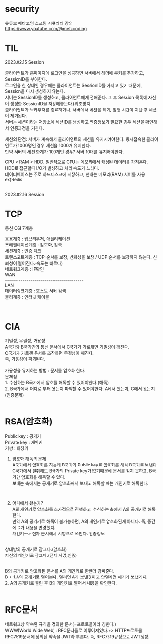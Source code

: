# security

유튜브 메타코딩 스프링 시큐리티 강의 <br/>
https://www.youtube.com/@metacoding

<h1>TIL</h1>

2023.02.15 Session<br/>
<br/>
클라이언트가 홈페이지에 로그인을 성공하면 서버에서 헤더에 쿠키를 추가하고, SessionID를 부여한다. <br/>
로그인을 한 상태인 경우에는 클라이언트는 SessionID를 가지고 있기 때문에, Session을 다시 생성하지 않는다.<br/>
서버는 SessionID를 생성하고, 클라이언트에게 전해준다. 그 후 Session 목록에 자신이 생성한 SessionID을 저장해놓는다.(위조방지)<br/>
클라이언트가 브라우저를 종료하거나, 서버에서 세션을 제거, 일정 시간이 지난 후 세션이 제거된다. <br/>
서버는 세션이라는 저장소에 세션ID를 생성하고 인증정보가 필요한 경우 세션을 확인해서 인증과정을 거친다.<br/>
<br/>
세션의 단점: 서버가 계속해서 클라이언트의 세션을 유지시켜야한다. 동시접속한 클라이언트가 1000명인 경우 세션을 1000개 유지한다. <br/>
만약 서버의 세션 한계가 100개인 경우? 서버 10대를 유지해야한다. <br/>

CPU > RAM > HDD. 일반적으로 CPU는 메모리에서 캐싱된 데이터를 가져온다. HDD로 접근할때 I/O가 발생하고 처리 속도가 느리다.<br/>
데이터베이스는 주로 하드디스크에 저장하고, 현재는 메모리(RAM) 서버를 사용 ex)Redis <br/>
<br/>

2023.02.16 Session<br/>
<h1>TCP</h1>
통신 OSI 7계층<br/>

응용계층 : 웹브라우저, 애플리케이션<br/>
프레젠테이션계층 : 암호화, 압축<br/>
세션계층 : 인증 체크<br/>
트랜스포트계층 : TCP-순서를 보장, 신뢰성을 보장 / UDP-순서를 보장하지 않는다. 신뢰성이 떨어진다.(속도는 빠르다)<br/>
네트워크계층 : IP확인<br/>
WAN<br/>
----------------------------------------<br/>
LAN<br/>
데이터링크계층 : 호스트 서버 검색<br/>
물리계층 : 인터넷 케이블<br/>

<br/>

<h1>CIA</h1>
기밀성, 무결성, 가용성<br/>
A국가와 B국가간의 통신 문서에서 C국가가 가로채면 기밀성이 깨진다.  <br/>
C국가가 가로챈 문서를 조작하면 무결성이 깨진다. <br/>
즉, 가용성이 파괴된다.<br/>
<br/>
가용성을 유지하는 방법 : 문서를 암호화 한다. <br/>
문제점 <br/>
1. 수신하는 B국가에서 암호를 해독할 수 있어야한다.(해독)<br/>
2. B국가에서 어디로 부터 왔는지 파악할 수 있어야한다. A에서 왔는지, C에서 왔는지 (인증문제)<br/>
<br/>
<h1>RSA(암호화)</h1>
Public key : 공개키  <br/>
Private key : 개인키 <br/>
키쌍 : 대칭키 <br/>

1. 암호화 해독의 문제 <br/>
A국가에서 암호화를 하는데 B국가의 Public key로 암호화를 해서 B국가로 보낸다. <br/>
C국가에서 탈취해도 B국가의 Private key가 없기때문에 문서를 읽지 못하고, B국가만 암호화를 해독할 수 있다.<br/>
보내는 측에서는 공개키로 암호화해서 보내고 해독할 때는 개인키로 해독한다.<br/>

<br/>

2. 어디에서 왔는가? <br/>
A의 개인키로 암호화를 추가적으로 진행하고, 수신하는 측에서 A의 공개키로 해독한다. <br/>
만약 A의 공개키로 해독이 불가능하면, A의 개인키로 암호화된게 아니다. 즉, 중간에 C가 내용을 변경했다. <br/>
개인키--> 전자 문서에서 서명으로 쓰인다. 인증정보 <br/>
<br/>
상대방의 공개키로 잠그다.(암호화) <br/>
자신의 개인키로 잠그다.(전자 서명,인증) <br/>

<br/>

B의 공개키로 암호화된 문서를 A의 개인키로 한번더 감싸준다. <br/>
B-> 1.A의 공개키로 열어본다. 열리면 A가 보낸것이고 안열리면 해커가 보낸거다.<br/>
2. A의 공개키로 열린 후 B의 개인키로 열어서 내용을 확인한다. <br/>
<br/>
<h1>RFC문서</h1>
네트워크상 약속된 규칙을 정의한 문서(=프로토콜이라 칭한다.) <br/>
WWW(World Wide Web) : RFC문서들로 이루어져있다.>> HTTP프로토콜 <br/>
RFC7519문서에 정의된 약속을 JWT라 부른다. 즉, RFC7519규정으로 JWT생성.
